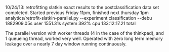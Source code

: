 

10/24/13:  retrofitting slatkin exact results to the postclassification data set completed.  Started previous Friday 11pm, finished next thursday 1pm
analytics/retrofit-slatkin-parallel.py --experiment classification     --debu  1882909.05s user 1551.31s system 392% cpu 133:12:17.21 total

The parallel version with worker threads (4 in the case of the thinkpad), and 1 queueing thread, worked very well.  Operated with zero long term memory 
leakage over a nearly 7 day window running continuously.  

